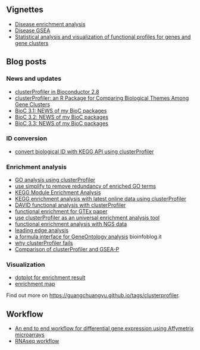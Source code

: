 <!-- addtoany:= -->

<link rel="stylesheet" href="https://guangchuangyu.github.io/css/font-awesome.min.css">


## <i class="fa fa-book"></i> Vignettes

+ [Disease enrichment analysis](https://bioconductor.org/packages/devel/bioc/vignettes/DOSE/inst/doc/enrichmentAnalysis.html)
+ [Disease GSEA](https://bioconductor.org/packages/devel/bioc/vignettes/DOSE/inst/doc/GSEA.html)
+ [Statistical analysis and visualization of functional profiles for genes and gene clusters](https://bioconductor.org/packages/devel/bioc/vignettes/clusterProfiler/inst/doc/clusterProfiler.html)

## <i class="fa fa-wordpress"></i> Blog posts

### <i class="fa fa-angle-double-right"></i> News and updates

+ [clusterProfiler in Bioconductor 2.8](https://guangchuangyu.github.io/2011/03/clusterprofiler-in-bioconductor-2.8)
+ [clusterProfiler: an R Package for Comparing Biological Themes Among Gene Clusters](https://guangchuangyu.github.io/2012/05/clusterprofiler-an-r-package-for-comparing-biological-themes-among-gene-clusters)
+ [BioC 3.1: NEWS of my BioC packages](https://guangchuangyu.github.io/2015/04/news-of-my-bioc-packages)
+ [BioC 3.2: NEWS of my BioC packages](https://guangchuangyu.github.io/2015/10/news-of-my-bioc-packages)
+ [BioC 3.3: NEWS of my BioC packages](https://guangchuangyu.github.io/2016/05/news-of-my-bioc-packages)

### <i class="fa fa-angle-double-right"></i> ID conversion

+ [convert biological ID with KEGG API using clusterProfiler](https://guangchuangyu.github.io/2016/05/convert-biological-id-with-kegg-api-using-clusterprofiler)

### <i class="fa fa-angle-double-right"></i> Enrichment analysis

+ [GO analysis using clusterProfiler](https://guangchuangyu.github.io/2016/01/go-analysis-using-clusterprofiler)
+ [use simplify to remove redundancy of enriched GO terms](https://guangchuangyu.github.io/2015/10/use-simplify-to-remove-redundancy-of-enriched-go-terms)
+ [KEGG Module Enrichment Analysis](https://guangchuangyu.github.io/2016/04/kegg-module-enrichment-analysis)
+ [KEGG enrichment analysis with latest online data using clusterProfiler](https://guangchuangyu.github.io/2015/02/kegg-enrichment-analysis-with-latest-online-data-using-clusterprofiler)
+ [DAVID functional analysis with clusterProfiler](https://guangchuangyu.github.io/2015/03/david-functional-analysis-with-clusterprofiler)
+ [functional enrichment for GTEx paper](https://guangchuangyu.github.io/2015/08/functional-enrichment-for-gtex-paper)
+ [use clusterProfiler as an universal enrichment analysis tool](https://guangchuangyu.github.io/2015/05/use-clusterprofiler-as-an-universal-enrichment-analysis-tool)
+ [functional enrichment analysis with NGS data](https://guangchuangyu.github.io/2015/08/functional-enrichment-analysis-with-ngs-data)
+ [leading edge analysis](https://guangchuangyu.github.io/2016/07/leading-edge-analysis/)
+ [a formula interface for GeneOntology analysis](http://bioinfoblog.it/2015/02/a-formula-interface-for-geneontology-analysis/) <i class="fa fa-arrow-left"></i> bioinfoblog.it
+ [why clusterProfiler fails](https://guangchuangyu.github.io/2014/08/why-clusterprofiler-fails)
+ [Comparison of clusterProfiler and GSEA-P](https://guangchuangyu.github.io/2015/11/comparison-of-clusterprofiler-and-gsea-p)

### <i class="fa fa-angle-double-right"></i> Visualization

+ [dotplot for enrichment result](https://guangchuangyu.github.io/2015/06/dotplot-for-enrichment-result)
+ [enrichment map](https://guangchuangyu.github.io/2014/08/enrichment-map)


<i class="fa fa-hand-o-right"></i> Find out more on <https://guangchuangyu.github.io/tags/clusterprofiler>.

## <i class="fa fa-gift"></i> Workflow

+ [An end to end workflow for differential gene expression using Affymetrix microarrays](http://f1000research.com/articles/5-1384/v1)
+ [RNAseq workflow](https://github.com/twbattaglia/RNAseq-workflow)

